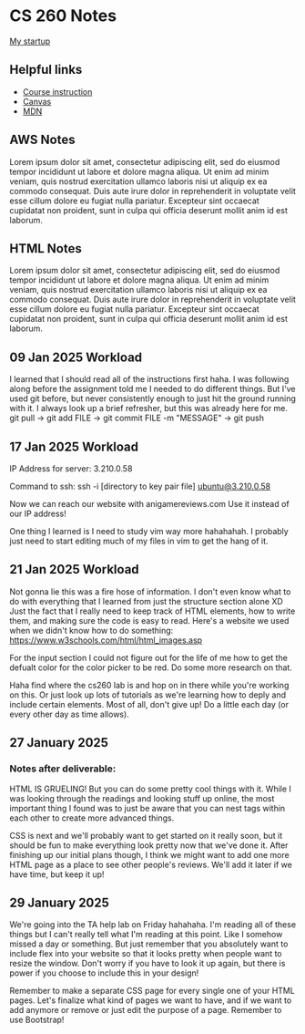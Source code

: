# CS 260 Notes

[My startup](https://simon.cs260.click)

## Helpful links

- [Course instruction](https://github.com/webprogramming260)
- [Canvas](https://byu.instructure.com)
- [MDN](https://developer.mozilla.org)

## AWS Notes

Lorem ipsum dolor sit amet, consectetur adipiscing elit, sed do eiusmod tempor incididunt ut labore et dolore magna aliqua. Ut enim ad minim veniam, quis nostrud exercitation ullamco laboris nisi ut aliquip ex ea commodo consequat. Duis aute irure dolor in reprehenderit in voluptate velit esse cillum dolore eu fugiat nulla pariatur. Excepteur sint occaecat cupidatat non proident, sunt in culpa qui officia deserunt mollit anim id est laborum.

## HTML Notes

Lorem ipsum dolor sit amet, consectetur adipiscing elit, sed do eiusmod tempor incididunt ut labore et dolore magna aliqua. Ut enim ad minim veniam, quis nostrud exercitation ullamco laboris nisi ut aliquip ex ea commodo consequat. Duis aute irure dolor in reprehenderit in voluptate velit esse cillum dolore eu fugiat nulla pariatur. Excepteur sint occaecat cupidatat non proident, sunt in culpa qui officia deserunt mollit anim id est laborum.

## 09 Jan 2025 Workload

I learned that I should read all of the instructions first haha. I was following along before the assignment told me I needed to do different things. But I've used git before, but never consistently enough to just hit the ground running with it. I always look up a brief refresher, but this was already here for me. git pull -> git add FILE -> git commit FILE -m "MESSAGE" -> git push

## 17 Jan 2025 Workload

IP Address for server: 3.210.0.58

Command to ssh: ssh -i [directory to key pair file] ubuntu@3.210.0.58

Now we can reach our website with anigamereviews.com
Use it instead of our IP address!

One thing I learned is I need to study vim way more hahahahah. I probably just need to start editing much of my files in vim to get the hang of it. 

## 21 Jan 2025 Workload

Not gonna lie this was a fire hose of information. I don't even know what to do with everything that I learned from just the structure section alone XD Just the fact that I really need to keep track of HTML elements, how to write them, and making sure the code is easy to read. Here's a website we used when we didn't know how to do something: https://www.w3schools.com/html/html_images.asp

For the input section I could not figure out for the life of me how to get the defualt color for the color picker to be red. Do some more research on that.

Haha find where the cs260 lab is and hop on in there while you're working on this. Or just look up lots of tutorials as we're learning how to deply and include certain elements. Most of all, don't give up! Do a little each day (or every other day as time allows).

## 27 January 2025 
### Notes after deliverable:

HTML IS GRUELING! But you can do some pretty cool things with it. While I was looking through the readings and looking stuff up online, the most important thing I found was to just be aware that you can nest tags within each other to create more advanced things.

CSS is next and we'll probably want to get started on it really soon, but it should be fun to make everything look pretty now that we've done it. After finishing up our initial plans though, I think we might want to add one more HTML page as a place to see other people's reviews. We'll add it later if we have time, but keep it up!

## 29 January 2025

We're going into the TA help lab on Friday hahahaha. I'm reading all of these things but I can't really tell what I'm reading at this point. Like I somehow missed a day or something. But just remember that you absolutely want to include flex into your website so that it looks pretty when people want to resize the window. Don't worry if you have to look it up again, but there is power if you choose to include this in your design!

Remember to make a separate CSS page for every single one of your HTML pages. Let's finalize what kind of pages we want to have, and if we want to add anymore or remove or just edit the purpose of a page. Remember to use Bootstrap!